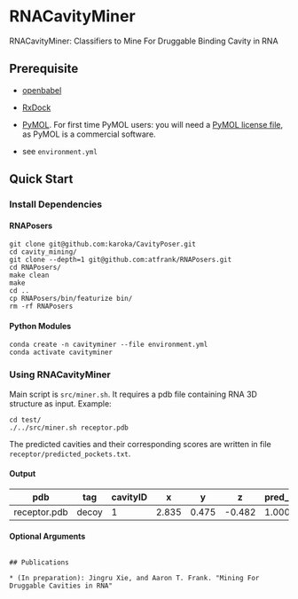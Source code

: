 # RNACavityMiner
RNACavityMiner: Classifiers to Mine For Druggable Binding Cavity in RNA

## Prerequisite
* [openbabel](http://openbabel.org/wiki/Category:Installation)

* [RxDock](https://www.rxdock.org/)

* [PyMOL](https://pymol.org/). For first time PyMOL users: you will need a [PyMOL license file](https://pymol.org/2/buy.html?q=buy), as PyMOL is a commercial software.

* see `environment.yml`

## Quick Start

### Install Dependencies
#### RNAPosers
```
git clone git@github.com:karoka/CavityPoser.git
cd cavity_mining/
git clone --depth=1 git@github.com:atfrank/RNAPosers.git
cd RNAPosers/
make clean
make
cd ..
cp RNAPosers/bin/featurize bin/
rm -rf RNAPosers
```
#### Python Modules
```
conda create -n cavityminer --file environment.yml
conda activate cavityminer
```


### Using RNACavityMiner
Main script is `src/miner.sh`. It requires a pdb file containing RNA 3D structure as input.
Example:
```
cd test/
./../src/miner.sh receptor.pdb
```
The predicted cavities and their corresponding scores are written in file `receptor/predicted_pockets.txt`.

#### Output
| pdb          | tag   | cavityID | x     | y     | z      | pred_MLP | pred_XGB | pred_RF | pred_LR | pred_Extra|
|--------------|-------|----------|-------|-------|--------|----------|----------|---------|----------|----------|
| receptor.pdb | decoy | 1        | 2.835 | 0.475 | -0.482 | 1.000    | 0.886    | 0.705   | 1.000    | 0.886    |

#### Optional Arguments
```

## Publications

* (In preparation): Jingru Xie, and Aaron T. Frank. "Mining For Druggable Cavities in RNA"
